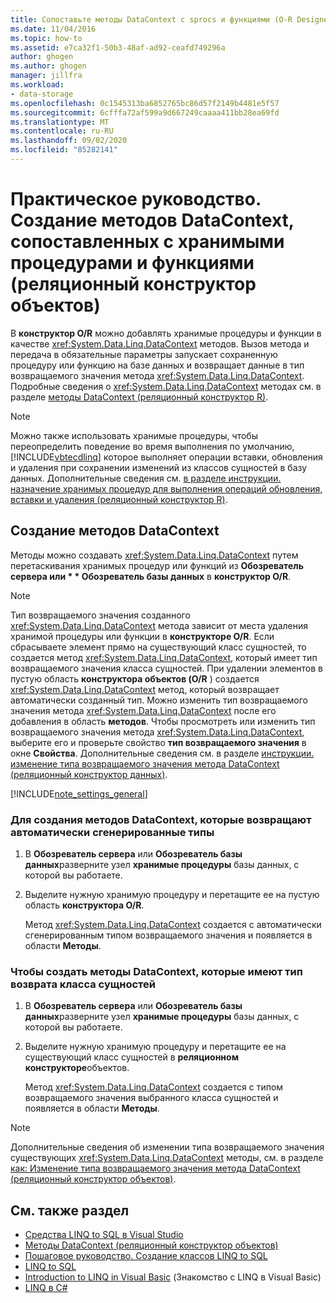 ```yaml
---
title: Сопоставьте методы DataContext с sprocs и функциями (O-R Designer)
ms.date: 11/04/2016
ms.topic: how-to
ms.assetid: e7ca32f1-50b3-48af-ad92-ceafd749296a
author: ghogen
ms.author: ghogen
manager: jillfra
ms.workload:
- data-storage
ms.openlocfilehash: 0c1545313ba6852765bc86d57f2149b4481e5f57
ms.sourcegitcommit: 6cfffa72af599a9d667249caaaa411bb28ea69fd
ms.translationtype: MT
ms.contentlocale: ru-RU
ms.lasthandoff: 09/02/2020
ms.locfileid: "85282141"
---
```

# <a name="how-to-create-datacontext-methods-mapped-to-stored-procedures-and-functions-or-designer"></a>Практическое руководство. Создание методов DataContext, сопоставленных с хранимыми процедурами и функциями (реляционный конструктор объектов)

В **конструктор O/R** можно добавлять хранимые процедуры и функции в качестве <xref:System.Data.Linq.DataContext> методов. Вызов метода и передача в обязательные параметры запускает сохраненную процедуру или функцию на базе данных и возвращает данные в тип возвращаемого значения метода <xref:System.Data.Linq.DataContext>. Подробные сведения о <xref:System.Data.Linq.DataContext> методах см. в разделе [методы DataContext (реляционный конструктор R)](../data-tools/datacontext-methods-o-r-designer.md).

> [!NOTE]
> Можно также использовать хранимые процедуры, чтобы переопределить поведение во время выполнения по умолчанию, [!INCLUDE[vbtecdlinq](../data-tools/includes/vbtecdlinq_md.md)] которое выполняет операции вставки, обновления и удаления при сохранении изменений из классов сущностей в базу данных. Дополнительные сведения см. [в разделе инструкции. назначение хранимых процедур для выполнения операций обновления, вставки и удаления (реляционный конструктор R)](../data-tools/how-to-assign-stored-procedures-to-perform-updates-inserts-and-deletes-o-r-designer.md).

## <a name="create-datacontext-methods"></a>Создание методов DataContext

Методы можно создавать <xref:System.Data.Linq.DataContext> путем перетаскивания хранимых процедур или функций из <strong>Обозреватель сервера или * * Обозреватель базы данных</strong> в **конструктор O/R**.

> [!NOTE]
> Тип возвращаемого значения созданного <xref:System.Data.Linq.DataContext> метода зависит от места удаления хранимой процедуры или функции в **конструкторе O/R**. Если сбрасываете элемент прямо на существующий класс сущностей, то создается метод <xref:System.Data.Linq.DataContext>, который имеет тип возвращаемого значения класса сущностей. При удалении элементов в пустую область **конструктора объектов (O/R** ) создается <xref:System.Data.Linq.DataContext> метод, который возвращает автоматически созданный тип. Можно изменить тип возвращаемого значения метода <xref:System.Data.Linq.DataContext> после его добавления в область **методов**. Чтобы просмотреть или изменить тип возвращаемого значения метода <xref:System.Data.Linq.DataContext>, выберите его и проверьте свойство **тип возвращаемого значения** в окне **Свойства**. Дополнительные сведения см. в разделе [инструкции. изменение типа возвращаемого значения метода DataContext (реляционный конструктор данных)](../data-tools/how-to-change-the-return-type-of-a-datacontext-method-o-r-designer.md).

[!INCLUDE[note_settings_general](../data-tools/includes/note_settings_general_md.md)]

### <a name="to-create-datacontext-methods-that-return-automatically-generated-types"></a>Для создания методов DataContext, которые возвращают автоматически сгенерированные типы

1. В **Обозреватель сервера** или **Обозреватель базы данных**разверните узел **хранимые процедуры** базы данных, с которой вы работаете.

2. Выделите нужную хранимую процедуру и перетащите ее на пустую область **конструктора O/R**.

     Метод <xref:System.Data.Linq.DataContext> создается с автоматически сгенерированным типом возвращаемого значения и появляется в области **Методы**.

### <a name="to-create-datacontext-methods-that-have-the-return-type-of-an-entity-class"></a>Чтобы создать методы DataContext, которые имеют тип возврата класса сущностей

1. В **Обозреватель сервера** или **Обозреватель базы данных**разверните узел **хранимые процедуры** базы данных, с которой вы работаете.

2. Выделите нужную хранимую процедуру и перетащите ее на существующий класс сущностей в **реляционном конструкторе**объектов.

     Метод <xref:System.Data.Linq.DataContext> создается с типом возвращаемого значения выбранного класса сущностей и появляется в области **Методы**.

> [!NOTE]
> Дополнительные сведения об изменении типа возвращаемого значения существующих <xref:System.Data.Linq.DataContext> методы, см. в разделе [как: Изменение типа возвращаемого значения метода DataContext (реляционный конструктор объектов)](../data-tools/how-to-change-the-return-type-of-a-datacontext-method-o-r-designer.md).

## <a name="see-also"></a>См. также раздел

- [Средства LINQ to SQL в Visual Studio](../data-tools/linq-to-sql-tools-in-visual-studio2.md)
- [Методы DataContext (реляционный конструктор объектов)](../data-tools/datacontext-methods-o-r-designer.md)
- [Пошаговое руководство. Создание классов LINQ to SQL](how-to-create-linq-to-sql-classes-mapped-to-tables-and-views-o-r-designer.md)
- [LINQ to SQL](/dotnet/framework/data/adonet/sql/linq/index)
- [Introduction to LINQ in Visual Basic](/dotnet/visual-basic/programming-guide/language-features/linq/introduction-to-linq) (Знакомство с LINQ в Visual Basic)
- [LINQ в C#](/dotnet/csharp/linq/linq-in-csharp)
